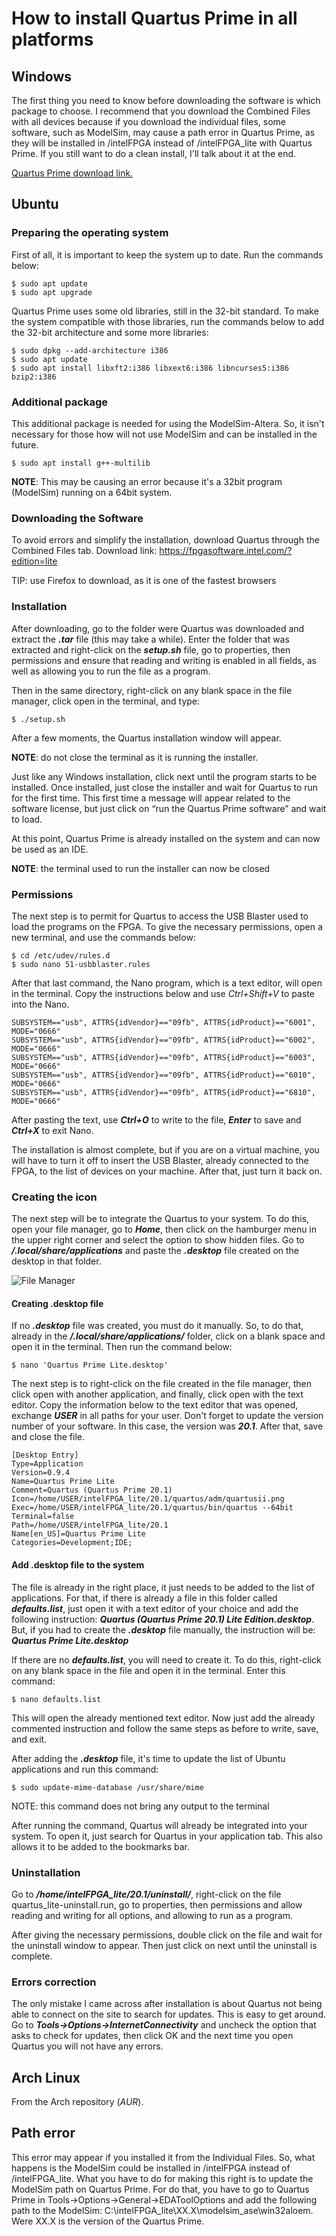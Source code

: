 # How to install Quartus Prime in all platforms

## Windows

The first thing you need to know before downloading the software is which package to choose. I recommend that you download the Combined Files with all devices because if you download the individual files, some software, such as ModelSim, may cause a path error in Quartus Prime, as they will be installed in /intelFPGA instead of /intelFPGA_lite with Quartus Prime. If you still want to do a clean install, I'll talk about it at the end.

[Quartus Prime download link.](https://fpgasoftware.intel.com/?edition=lite)


## Ubuntu

### Preparing the operating system

First of all, it is important to keep the system up to date. Run the commands below: 

    $ sudo apt update
    $ sudo apt upgrade


Quartus Prime uses some old libraries, still in the 32-bit standard. To make the system compatible with those libraries, run the commands below to add the 32-bit architecture and some more libraries:

    $ sudo dpkg --add-architecture i386
    $ sudo apt update
    $ sudo apt install libxft2:i386 libxext6:i386 libncurses5:i386 bzip2:i386


### Additional package

This additional package is needed for using the ModelSim-Altera. So, it isn't necessary for those how will not use ModelSim and can be installed in the future.

    $ sudo apt install g++-multilib 

**NOTE**: This may be causing an error because it's a 32bit program (ModelSim) running on a 64bit system.

### Downloading the Software

To avoid errors and simplify the installation, download Quartus through the Combined Files tab. Download link: https://fpgasoftware.intel.com/?edition=lite

TIP: use Firefox to download, as it is one of the fastest browsers

### Installation

After downloading, go to the folder were Quartus was downloaded and extract the ***.tar*** file (this may take a while). Enter the folder that was extracted and right-click on the ***setup.sh*** file, go to properties, then permissions and ensure that reading and writing is enabled in all fields, as well as allowing you to run the file as a program.

Then in the same directory, right-click on any blank space in the file manager, click open in the terminal, and type:

    $ ./setup.sh
 
After a few moments, the Quartus installation window will appear.

**NOTE**: do not close the terminal as it is running the installer.

Just like any Windows installation, click next until the program starts to be installed. Once installed, just close the installer and wait for Quartus to run for the first time. This first time a message will appear related to the software license, but just click on “run the Quartus Prime software” and wait to load.

At this point, Quartus Prime is already installed on the system and can now be used as an IDE.

**NOTE**: the terminal used to run the installer can now be closed

### Permissions

The next step is to permit for Quartus to access the USB Blaster used to load the programs on the FPGA. To give the necessary permissions, open a new terminal, and use the commands below:

    $ cd /etc/udev/rules.d
    $ sudo nano 51-usbblaster.rules

After that last command, the Nano program, which is a text editor, will open in the terminal. Copy the instructions below and use *Ctrl+Shift+V* to paste into the Nano.

    SUBSYSTEM=="usb", ATTRS{idVendor}=="09fb", ATTRS{idProduct}=="6001", MODE="0666"
    SUBSYSTEM=="usb", ATTRS{idVendor}=="09fb", ATTRS{idProduct}=="6002", MODE="0666"
    SUBSYSTEM=="usb", ATTRS{idVendor}=="09fb", ATTRS{idProduct}=="6003", MODE="0666"
    SUBSYSTEM=="usb", ATTRS{idVendor}=="09fb", ATTRS{idProduct}=="6010", MODE="0666"
    SUBSYSTEM=="usb", ATTRS{idVendor}=="09fb", ATTRS{idProduct}=="6810", MODE="0666" 


After pasting the text, use ***Ctrl+O*** to write to the file, ***Enter*** to save and ***Ctrl+X*** to exit Nano.

The installation is almost complete, but if you are on a virtual machine, you will have to turn it off to insert the USB Blaster, already connected to the FPGA, to the list of devices on your machine. After that, just turn it back on.

### Creating the icon

The next step will be to integrate the Quartus to your system. To do this, open your file manager, go to ***Home***, then click on the hamburger menu in the upper right corner and select the option to show hidden files. Go to ***/.local/share/applications*** and paste the ***.desktop*** file created on the desktop in that folder.

![File Manager](fileManager.gif)

#### Creating .desktop file

If no ***.desktop*** file was created, you must do it manually. So, to do that, already in the ***/.local/share/applications/*** folder, click on a blank space and open it in the terminal. Then run the command below:

    $ nano 'Quartus Prime Lite.desktop'

The next step is to right-click on the file created in the file manager, then click open with another application, and finally, click open with the text editor. Copy the information below to the text editor that was opened, exchange ***USER*** in all paths for your user. Don't forget to update the version number of your software. In this case, the version was ***20.1***. After that, save and close the file.

    [Desktop Entry]
    Type=Application
    Version=0.9.4
    Name=Quartus Prime Lite
    Comment=Quartus (Quartus Prime 20.1)
    Icon=/home/USER/intelFPGA_lite/20.1/quartus/adm/quartusii.png
    Exec=/home/USER/intelFPGA_lite/20.1/quartus/bin/quartus --64bit
    Terminal=false
    Path=/home/USER/intelFPGA_lite/20.1
    Name[en_US]=Quartus Prime Lite
    Categories=Development;IDE;


#### Add .desktop file to the system

The file is already in the right place, it just needs to be added to the list of applications. For that, if there is already a file in this folder called ***defaults.list***, just open it with a text editor of your choice and add the following instruction: ***Quartus (Quartus Prime 20.1) Lite Edition.desktop***. But, if you had to create the ***.desktop*** file manually, the instruction will be: ***Quartus Prime Lite.desktop***

If there are no ***defaults.list***, you will need to create it. To do this, right-click on any blank space in the file and open it in the terminal. Enter this command: 

    $ nano defaults.list 

This will open the already mentioned text editor. Now just add the already commented instruction and follow the same steps as before to write, save, and exit.

After adding the ***.desktop*** file, it's time to update the list of Ubuntu applications and run this command:

    $ sudo update-mime-database /usr/share/mime

NOTE: this command does not bring any output to the terminal

After running the command, Quartus will already be integrated into your system. To open it, just search for Quartus in your application tab. This also allows it to be added to the bookmarks bar.

### Uninstallation

Go to ***/home/intelFPGA_lite/20.1/uninstall/***, right-click on the file quartus_lite-uninstall.run, go to properties, then permissions and allow reading and writing for all options, and allowing to run as a program.

After giving the necessary permissions, double click on the file and wait for the uninstall window to appear. Then just click on next until the uninstall is complete.

### Errors correction

The only mistake I came across after installation is about Quartus not being able to connect on the site to search for updates. This is easy to get around. Go to ***Tools->Options->InternetConnectivity*** and uncheck the option that asks to check for updates, then click OK and the next time you open Quartus you will not have any errors.


## Arch Linux

From the Arch repository (*AUR*).


## Path error

This error may appear if you installed it from the Individual Files. So, what happens is the ModelSim could be installed in /intelFPGA instead of /intelFPGA_lite. What you have to do for making this right is to update the ModelSim path on Quartus Prime. For do that, you have to go to Quartus Prime in Tools->Options->General->EDAToolOptions and add the following path to the ModelSim: C:\intelFPGA_lite\XX.X\modelsim_ase\win32aloem. Were XX.X is the version of the Quartus Prime.
